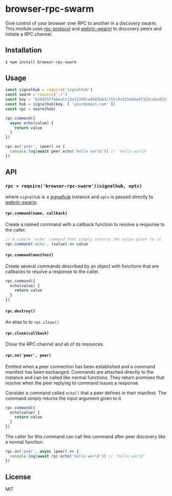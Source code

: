 browser-rpc-swarm
=================

Give control of your browser over RPC to another in a discovery swarm.
This module uses
[rpc-protocol](https://github.com/secure-local-node/rpc-protocol) and
[webrtc-swarm](https://github.com/mafintosh/webrtc-swarm) to discovery
peers and initiate a RPC channel.

## Installation

```sh
$ npm install browser-rpc-swarm
```

## Usage

```js
const signalhub = require('signalhub')
const swarm = require('./')
const key = '626d55ffe6eafc13e32309ca4985b83cf15c0c015e6ba8f32dcebed2a50e0c27'
const hub = signalhub(key, [ 'yourdomain.com' ])
const rpc = swarm(hub)

rpc.command({
  async echo(value) {
    return value
  }
})

rpc.on('peer', (peer) => {
  console.log(await peer.echo('hello world')) // 'hello world'
})
```

## API

### `rpc = require('browser-rpc-swarm')(signalhub, opts)`

where `signalhub` is a
[signalhub](https://github.com/mafintosh/signalhub) instance and `opts`
is passed directly to
[webrtc-swarm](https://github.com/mafintosh/webrtc-swarm).

#### `rpc.command(name, callback)`

Create a named command with a callback function to resolve a response to
the caller.

```js
// A simple 'echo' command that simply returns the value given to it
rpc.command('echo', (value) => value
```

#### `rpc.command(manifest)`

Create several commands described by an object with functions that are
callbacks to resolve a response to the caller.

```js
rpc.command({
  echo(value) {
    return value
  }
})
```

#### `rpc.destroy()`

An alias to to `rpc.close()`

#### `rpc.close(callback)`

Close the RPC channel and all of its resources.

#### `rpc.on('peer', peer)`

Emitted when a peer connection has been established and a command
manifest has been exchanged. Commands are attached directly to the
instance and can be called like normal functions. They return promises
that resolve when the peer replying to command issues a response.

Consider a command called `echo()` that a peer defines in their
manifest. The command simply returns the input argument given to it.

```js
rpc.command({
  echo(value) {
    return value
  }
})
```

The caller for this command can call this command after peer discovery
like a normal function.

```js
rpc.on('peer', async (peer) => {
  console.log(await rpc.echo('hello world')) // 'hello world'
})
```

## License

MIT
